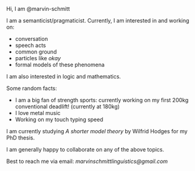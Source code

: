 Hi, I am @marvin-schmitt

I am a semanticist/pragmaticist. Currently, I am interested in and working on:

- conversation
- speech acts
- common ground
- particles like _okay_
- formal models of these phenomena

I am also interested in logic and mathematics.

Some random facts:
- I am a big fan of strength sports: currently working on my first 200kg conventional deadlift! (currently at 180kg)
- I love metal music
- Working on my touch typing speed

I am currently studying _A shorter model theory_ by Wilfrid Hodges for my PhD thesis.

I am generally happy to collaborate on any of the above topics.

Best to reach me via email: _marvinschmittlinguistics@gmail.com_

<!---
- 👋 Hi, I’m @marvin-schmitt
- 👀 I’m interested in ...
- 🌱 I’m currently learning ...
- 💞️ I’m looking to collaborate on ...
- 📫 How to reach me ...
--->
<!---
marvin-schmitt/marvin-schmitt is a ✨ special ✨ repository because its `README.md` (this file) appears on your GitHub profile.
You can click the Preview link to take a look at your changes.
--->
